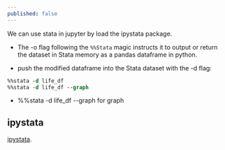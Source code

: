 ```yaml
---
published: false
---
```


We can use stata in jupyter by load the ipystata package.



 - The -o flag following the `%%Stata` magic instructs it to output or return the dataset in Stata memory as a pandas dataframe in python.

 - push the modified dataframe into the Stata dataset with the -d flag:
 
 ```stata
 %%stata -d life_df
 %%stata -d life_df --graph
 ```
 - %%stata -d life_df --graph for graph

## ipystata

 [ipystata](http://dev-ii-seminar.readthedocs.io/en/latest/notebooks/Stata_in_jupyter.html). 
